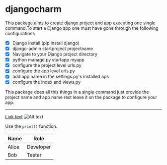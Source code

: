 # djangocharm

This package aims to create  django project and app  executing one single command.To start a Django app  one  must have gone through  the following  configurations

- [x] Django install (pip install django)
- [x] django-admin startproject projectname
- [x] Navigate to your Django project directory
- [x] python manage.py startapp myapp
- [x] configure the project level urls.py
- [x] configure the app level urls.py
- [x] add app name in the settings.py's installed aps
- [x] configure the index and views.py

This package does all this things in a single command just provide the  project name and app name rest   leave it on the package to configure your app.

___________________________________________________________________________________________________________________________________________________________________

[Link text](https://example.com)
![Alt text](https://example.com/image.png)

Use the `print()` function.


| Name     | Role     |
|----------|----------|
| Alice    | Developer|
| Bob      | Tester   |



